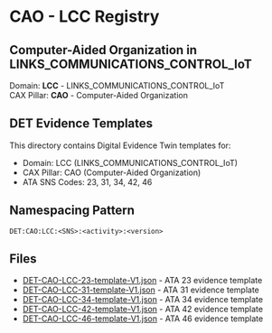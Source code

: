 # CAO - LCC Registry

## Computer-Aided Organization in LINKS_COMMUNICATIONS_CONTROL_IoT

Domain: **LCC** - LINKS_COMMUNICATIONS_CONTROL_IoT  
CAX Pillar: **CAO** - Computer-Aided Organization

## DET Evidence Templates

This directory contains Digital Evidence Twin templates for:
- Domain: LCC (LINKS_COMMUNICATIONS_CONTROL_IoT)
- CAX Pillar: CAO (Computer-Aided Organization)
- ATA SNS Codes: 23, 31, 34, 42, 46

## Namespacing Pattern
```
DET:CAO:LCC:<SNS>:<activity>:<version>
```

## Files
- [DET-CAO-LCC-23-template-V1.json](DET-CAO-LCC-23-template-V1.json) - ATA 23 evidence template
- [DET-CAO-LCC-31-template-V1.json](DET-CAO-LCC-31-template-V1.json) - ATA 31 evidence template
- [DET-CAO-LCC-34-template-V1.json](DET-CAO-LCC-34-template-V1.json) - ATA 34 evidence template
- [DET-CAO-LCC-42-template-V1.json](DET-CAO-LCC-42-template-V1.json) - ATA 42 evidence template
- [DET-CAO-LCC-46-template-V1.json](DET-CAO-LCC-46-template-V1.json) - ATA 46 evidence template
